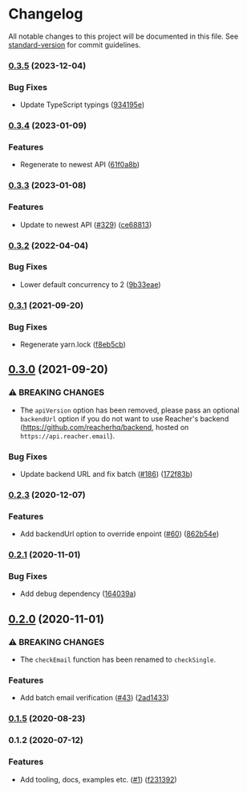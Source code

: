 # Changelog

All notable changes to this project will be documented in this file. See [standard-version](https://github.com/conventional-changelog/standard-version) for commit guidelines.

### [0.3.5](https://github.com/reacherhq/reacher-js/compare/v0.3.4...v0.3.5) (2023-12-04)


### Bug Fixes

* Update TypeScript typings ([934195e](https://github.com/reacherhq/reacher-js/commit/934195e356dbfb5411cbce2af333872f9026cb3e))

### [0.3.4](https://github.com/reacherhq/reacher-js/compare/v0.3.3...v0.3.4) (2023-01-09)


### Features

* Regenerate to newest API ([61f0a8b](https://github.com/reacherhq/reacher-js/commit/61f0a8b9047c999315b9f5ce65d6241746d20585))

### [0.3.3](https://github.com/reacherhq/reacher-js/compare/v0.3.2...v0.3.3) (2023-01-08)


### Features

* Update to newest API ([#329](https://github.com/reacherhq/reacher-js/issues/329)) ([ce68813](https://github.com/reacherhq/reacher-js/commit/ce6881364eb99759faef1ed542778c60ee8fa95c))

### [0.3.2](https://github.com/reacherhq/reacher-js/compare/v0.3.1...v0.3.2) (2022-04-04)


### Bug Fixes

* Lower default concurrency to 2 ([9b33eae](https://github.com/reacherhq/reacher-js/commit/9b33eae8ede1eefa59dba2e7d702dbb2d9038c4b))

### [0.3.1](https://github.com/reacherhq/reacher-js/compare/v0.3.0...v0.3.1) (2021-09-20)


### Bug Fixes

* Regenerate yarn.lock ([f8eb5cb](https://github.com/reacherhq/reacher-js/commit/f8eb5cbf1964b7d90e647333a447ee55217984c4))

## [0.3.0](https://github.com/reacherhq/reacher-js/compare/v0.2.3...v0.3.0) (2021-09-20)


### ⚠ BREAKING CHANGES

* The `apiVersion` option has been removed, please pass an optional `backendUrl` option if you do not want to use Reacher's  backend (https://github.com/reacherhq/backend, hosted on `https://api.reacher.email`).

### Bug Fixes

* Update backend URL and fix batch ([#186](https://github.com/reacherhq/reacher-js/issues/186)) ([172f83b](https://github.com/reacherhq/reacher-js/commit/172f83b068864eed10f5a71b44f8b6f1870de4c0))

### [0.2.3](https://github.com/reacherhq/reacher-js/compare/v0.2.1...v0.2.3) (2020-12-07)


### Features

* Add backendUrl option to override enpoint ([#60](https://github.com/reacherhq/reacher-js/issues/60)) ([862b54e](https://github.com/reacherhq/reacher-js/commit/862b54e5047b916fff691285d8f38e34d3e5cc86))

### [0.2.1](https://github.com/reacherhq/reacher-js/compare/v0.2.0...v0.2.1) (2020-11-01)


### Bug Fixes

* Add debug dependency ([164039a](https://github.com/reacherhq/reacher-js/commit/164039a52a2e6086d41df654f16bcc4590561095))

## [0.2.0](https://github.com/reacherhq/reacher-js/compare/v0.1.5...v0.2.0) (2020-11-01)


### ⚠ BREAKING CHANGES

* The `checkEmail` function has been renamed to `checkSingle`.

### Features

* Add batch email verification ([#43](https://github.com/reacherhq/reacher-js/issues/43)) ([2ad1433](https://github.com/reacherhq/reacher-js/commit/2ad14332c9fbee1d87cd52d9283f912a0965b775))

### [0.1.5](https://github.com/reacherhq/reacher-js/compare/v0.1.2...v0.1.5) (2020-08-23)

### 0.1.2 (2020-07-12)


### Features

* Add tooling, docs, examples etc. ([#1](https://github.com/reacherhq/reacher-js/issues/1)) ([f231392](https://github.com/reacherhq/reacher-js/commit/f231392738509b8988b29f12ba95110cada75acc))
